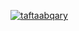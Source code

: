 [![taftaabqary](https://circleci.com/gh/taftaabqary/BukTrackz.svg?style=svg)](https://circleci.com/gh/taftaabqary/BukTrackz)
